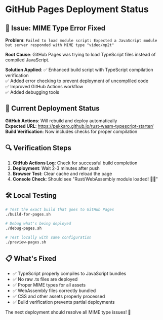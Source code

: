 # GitHub Pages Deployment Status

## 🎯 Issue: MIME Type Error Fixed

**Problem**: `Failed to load module script: Expected a JavaScript module but server responded with MIME type "video/mp2t"`

**Root Cause**: GitHub Pages was trying to load TypeScript files instead of compiled JavaScript.

**Solution Applied**:
✅ Enhanced build script with TypeScript compilation verification  
✅ Added error checking to prevent deployment of uncompliled code  
✅ Improved GitHub Actions workflow  
✅ Added debugging tools  

## 🚀 Current Deployment Status

**GitHub Actions**: Will rebuild and deploy automatically  
**Expected URL**: https://pekkaro.github.io/rust-wasm-typescript-starter/  
**Build Verification**: Now includes checks for proper compilation  

## 🔍 Verification Steps

1. **GitHub Actions Log**: Check for successful build completion
2. **Deployment**: Wait 2-3 minutes after push
3. **Browser Test**: Clear cache and reload the page
4. **Console Check**: Should see "Rust/WebAssembly module loaded! 🦀✨"

## 🛠️ Local Testing

```bash
# Test the exact build that goes to GitHub Pages
./build-for-pages.sh

# Debug what's being deployed
./debug-pages.sh

# Test locally with same configuration
./preview-pages.sh
```

## 📋 What's Fixed

- ✅ TypeScript properly compiles to JavaScript bundles
- ✅ No raw .ts files are deployed
- ✅ Proper MIME types for all assets
- ✅ WebAssembly files correctly bundled
- ✅ CSS and other assets properly processed
- ✅ Build verification prevents partial deployments

The next deployment should resolve all MIME type issues! 🎉
